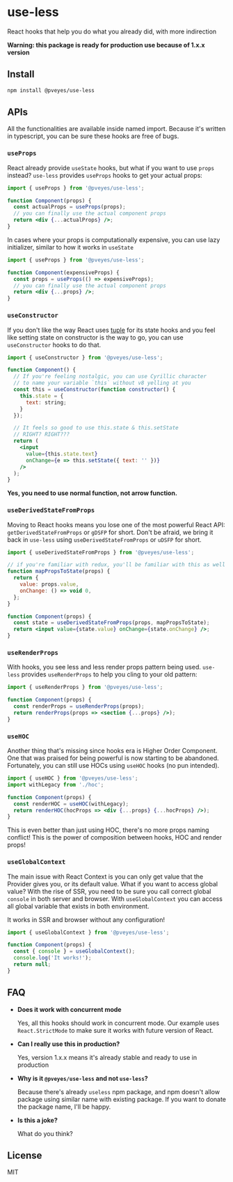 # use-less

React hooks that help you do what you already did, with more indirection

**Warning: this package is ready for production use because of 1.x.x version**

## Install

```sh
npm install @pveyes/use-less
```

## APIs

All the functionalities are available inside named import. Because it's written in typescript, you can be sure these hooks are free of bugs.

### `useProps`

React already provide `useState` hooks, but what if you want to use `props` instead? `use-less` provides `useProps` hooks to get your actual props:

```jsx
import { useProps } from '@pveyes/use-less';

function Component(props) {
  const actualProps = useProps(props);
  // you can finally use the actual component props
  return <div {...actualProps} />;
}
```

In cases where your props is computationally expensive, you can use lazy initializer, similar to how it works in `useState`

```jsx
import { useProps } from '@pveyes/use-less';

function Component(expensiveProps) {
  const props = useProps(() => expensiveProps);
  // you can finally use the actual component props
  return <div {...props} />;
}
```

### `useConstructor`

If you don't like the way React uses [tuple](https://en.wikipedia.org/wiki/Tuple) for its state hooks and you feel like setting state on constructor is the way to go, you can use `useConstructor` hooks to do that.

```jsx
import { useConstructor } from '@pveyes/use-less';

function Component() {
  // If you're feeling nostalgic, you can use Cyrillic character
  // to name your variable `thіs` without v8 yelling at you
  const thіs = useConstructor(function constructor() {
    this.state = {
      text: string;
    }
  });

  // It feels so good to use this.state & this.setState
  // RIGHT? RIGHT???
  return (
    <input
      value={thіs.state.text}
      onChange={e => thіs.setState({ text: '' })}
    />
  );
}
```

**Yes, you need to use normal function, not arrow function.**

### `useDerivedStateFromProps`

Moving to React hooks means you lose one of the most powerful React API: `getDerivedStateFromProps` or `gDSFP` for short. Don't be afraid, we bring it back in `use-less` using `useDerivedStateFromProps` or `uDSFP` for short.

```jsx
import { useDerivedStateFromProps } from '@pveyes/use-less';

// if you're familiar with redux, you'll be familiar with this as well
function mapPropsToState(props) {
  return {
    value: props.value,
    onChange: () => void 0,
  };
}

function Component(props) {
  const state = useDerivedStateFromProps(props, mapPropsToState);
  return <input value={state.value} onChange={state.onChange} />;
}
```

### `useRenderProps`

With hooks, you see less and less render props pattern being used. `use-less` provides `useRenderProps` to help you cling to your old pattern:

```jsx
import { useRenderProps } from '@pveyes/use-less';

function Component(props) {
  const renderProps = useRenderProps(props);
  return renderProps(props => <section {...props} />);
}
```

### `useHOC`

Another thing that's missing since hooks era is Higher Order Component. One that was praised for being powerful is now starting to be abandoned. Fortunately, you can still use HOCs using `useHOC` hooks (no pun intended).

```jsx
import { useHOC } from '@pveyes/use-less';
import withLegacy from './hoc';

function Component(props) {
  const renderHOC = useHOC(withLegacy);
  return renderHOC(hocProps => <div {...props} {...hocProps} />);
}
```

This is even better than just using HOC, there's no more props naming conflict! This is the power of composition between hooks, HOC and render props!

### `useGlobalContext`

The main issue with React Context is you can only get value that the Provider gives you, or its default value. What if you want to access global value? With the rise of SSR, you need to be sure you call correct global `console` in both server and browser. With `useGlobalContext` you can access all global variable that exists in both environment.

It works in SSR and browser without any configuration!

```jsx
import { useGlobalContext } from '@pveyes/use-less';

function Component(props) {
  const { console } = useGlobalContext();
  console.log('It works!');
  return null;
}
```

## FAQ

- **Does it work with concurrent mode**

  Yes, all this hooks should work in concurrent mode. Our example uses `React.StrictMode` to make sure it works with future version of React.

- **Can I really use this in production?**

  Yes, version 1.x.x means it's already stable and ready to use in production

- **Why is it `@pveyes/use-less` and not `use-less`?**

  Because there's already `useless` npm package, and npm doesn't allow package using similar name with existing package. If you want to donate the package name, I'll be happy.

- **Is this a joke?**

  What do you think?

## License

MIT
